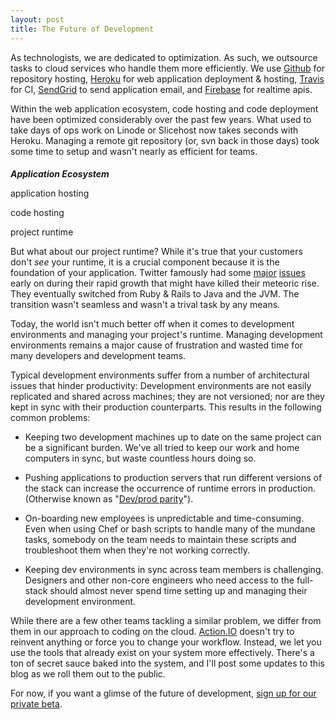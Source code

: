 ```yaml
---
layout: post
title: The Future of Development
---
```


As technologists, we are dedicated to optimization. As such, we outsource tasks to cloud services who handle them more efficiently. We use [Github](http://github.com) for repository hosting, [Heroku](https://heroku.com) for web application deployment & hosting, [Travis](https://travis-ci.org/) for CI, [SendGrid](http://sendgrid.com) to send application email, and [Firebase](http://firebase.com) for realtime apis.

Within the web application ecosystem, code hosting and code deployment have been optimized considerably over the past few years.  What used to take days of ops work on Linode or Slicehost now takes seconds with Heroku. Managing a remote git repository (or, svn back in those days) took some time to setup and wasn't nearly as efficient for teams.

<aside class="media">
  <h5 style="margin-bottom: 8px;">Application Ecosystem</h5>
  <p class="stack-item">application hosting</p>
  <p class="stack-item">code hosting</p>
  <p class="stack-item">project runtime</p>
</div>

But what about our project runtime? While it's true that your customers don't _see_ your runtime, it is a crucial component because it is the foundation of your application. Twitter famously had some [major](http://techcrunch.com/2008/05/01/twitter-said-to-be-abandoning-ruby-on-rails/) [issues](http://techcrunch.com/2008/01/15/twitter-fails-macworld-keynote-test/) early on during their rapid growth that might have killed their meteoric rise. They eventually switched from Ruby & Rails to Java and the JVM. The transition wasn't seamless and wasn't a trival task by any means.

Today, the world isn't much better off when it comes to development environments and managing your project's runtime. Managing development environments remains a major cause of frustration and wasted time for many developers and development teams.

Typical development environments suffer from a number of architectural issues that hinder productivity: Development environments are not easily replicated and shared across machines; they are not versioned; nor are they kept in sync with their production counterparts. This results in the following common problems:

* Keeping two development machines up to date on the same project can be a significant burden. We've all tried to keep our work and home computers in sync, but waste countless hours doing so.

* Pushing applications to production servers that run different versions of the stack can increase the occurrence of runtime errors in production. (Otherwise known as "[Dev/prod parity](http://www.12factor.net/dev-prod-parity)").

* On-boarding new employees is unpredictable and time-consuming. Even when using Chef or bash scripts to handle many of the mundane tasks, somebody on the team needs to maintain these scripts and troubleshoot them when they're not working correctly.

* Keeping dev environments in sync across team members is challenging. Designers and other non-core engineers who need access to the full-stack should almost never spend time setting up and managing their development environment.

While there are a few other teams tackling a similar problem, we differ from them in our approach to coding on the cloud. [Action.IO](https://action.io) doesn't try to reinvent anything or force you to change your workflow. Instead, we let you use the tools that already exist on your system more effectively. There's a ton of secret sauce baked into the system, and I'll post some updates to this blog as we roll them out to the public.

For now, if you want a glimse of the future of development, [sign up for our private beta](http://www.action.io).
